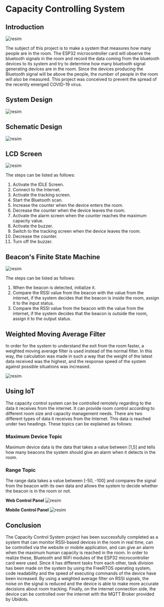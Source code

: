 # Capacity Controlling System

## Introduction

![resim](https://user-images.githubusercontent.com/44584158/179208041-d5ff46cb-3f74-4fef-917b-4b0be096608b.png)

The subject of this project is to make a system that measures how many people are in the room. The ESP32 microcontroller card will observe the bluetooth signals in the room and record the data coming from the bluetooth devices to its system and try to determine how many bluetooth signal generating devices are in the room. Since the devices producing the Bluetooth signal will be above the people, the number of people in the room will also be measured. This project was conceived to prevent the spread of the recently emerged COVID-19 virus.

## System Design
![resim](https://user-images.githubusercontent.com/44584158/179205679-12510eec-4b8c-4bad-ae55-5f278cba7f41.png)
## Schematic Design
![resim](https://user-images.githubusercontent.com/44584158/179205905-2d5d62c7-217c-4beb-8b2e-97a1effae64a.png)
## LCD Screen
![resim](https://user-images.githubusercontent.com/44584158/179205989-35dd2d09-36c6-442a-bace-87f2795c4ea1.png)

The steps can be listed as follows:

1) Activate the IDLE Screen.
2) Connect to the Internet.
3) Activate the tracking screen.
4) Start the Bluetooth scan.
5) Increase the counter when the device enters the room.
6) Decrease the counter when the device leaves the room.
7) Activate the alarm screen when the counter reaches the maximum capacity value.
8) Activate the buzzer.
9) Switch to the tracking screen when the device leaves the room.
10) Decrease the counter.
11) Turn off the buzzer.

## Beacon's Finite State Machine
![resim](https://user-images.githubusercontent.com/44584158/179206454-4ec41d5a-7681-4840-a3e6-5b91d16a7431.png)

The steps can be listed as follows:

1) When the beacon is detected, initialize it.
2) Compare the RSSI value from the beacon with the value from the internet, if the system decides that the beacon is inside the room, assign it to the input status.
3) Compare the RSSI value from the beacon with the value from the internet, if the system decides that the beacon is outside the room, assign it to the output status.

## Weighted Moving Average Filter
In order for the system to understand the exit from the room faster, a weighted moving average filter is used instead of the normal filter. In this way, the calculation was made in such a way that the weight of the latest data received was the highest, and the response speed of the system against possible situations was increased.

![resim](https://user-images.githubusercontent.com/44584158/179206718-2ac20603-3d1a-49b6-9b85-d5c80d504338.png)

## Using IoT
The capacity control system can be controlled remotely regarding to the data it receives from the internet. It can provide room control according to different room size and capacity management needs. There are two different types of data it receives from the Internet. This data is reached under two headings. These topics can be explained as follows:

### Maximum Device Topic
Maximum device data is the data that takes a value between [1,5] and tells how many beacons the system should give an alarm when it detects in the room.

### Range Topic
The range data takes a value between [-50, -100] and compares the signal from the beacon with its own data and allows the system to decide whether the beacon is in the room or not.

**Web Control Panel**
![resim](https://user-images.githubusercontent.com/44584158/179207204-3ff210f9-aa0e-424e-b11e-c60fc9add0a0.png)


**Mobile Control Panel**
![resim](https://user-images.githubusercontent.com/44584158/179207254-84890502-7e95-4466-8a5b-ec1a3d31589a.png)

## Conclusion
The Capacity Control System project has been successfully completed as a system that can monitor RSSI-based devices in the room in real time, can be controlled via the website or mobile application, and can give an alarm when the maximum human capacity is reached in the room. In order to realize these, Bluetooth and WiFi modules of the ESP32 microcontroller card were used. Since it has different tasks from each other, task division has been made on the system by using the FreeRTOS operating system, code readability and the speed of executing commands of the device have been increased. By using a weighted average filter on RSSI signals, the noise on the signal is reduced and the device is able to make more accurate decisions about room tracking. Finally, on the internet connection side, the device can be controlled over the internet with the MQTT Broker provided by Ubidots.


